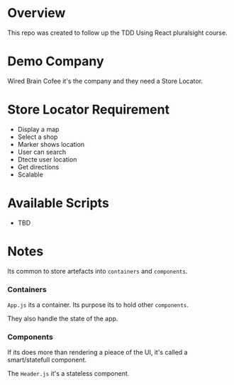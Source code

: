 # Overview

This repo was created to follow up the TDD Using React pluralsight course.

# Demo Company

Wired Brain Cofee it's the company and they need a Store Locator.

# Store Locator Requirement

- Display a map
- Select a shop
- Marker shows location
- User can search
- Dtecte user location
- Get directions
- Scalable

# Available Scripts

- TBD

# Notes

Its common to store artefacts into `containers` and `components`.

### Containers

`App.js` its a container. Its purpose its to hold other `components`.

They also handle the state of the app.

### Components

If its does more than rendering a pieace of the UI, it's called a smart/statefull component.

The `Header.js` it's a stateless component.